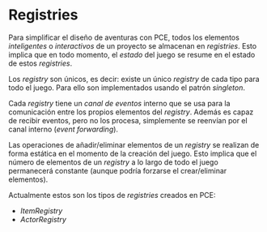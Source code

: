 # Registries #

Para simplificar el diseño de aventuras con PCE, todos los elementos _inteligentes_ o _interactivos_ de un proyecto se almacenan en _registries_. Esto implica que en todo momento, el _estado_ del juego se resume en el estado de estos _registries_.

Los _registry_ son únicos, es decir: existe un único _registry_ de cada tipo para todo el juego. Para ello son implementados usando el patrón _singleton_.

Cada _registry_ tiene un _canal de eventos_ interno que se usa para la comunicación entre los propios elementos del _registry_. Además es capaz de recibir eventos, pero no los procesa, simplemente se reenvían por el canal interno (_event forwarding_).

Las operaciones de añadir/eliminar elementos de un _registry_ se realizan de forma estática en el momento de la creación del juego. Esto implica que el número de elementos de un _registry_ a lo largo de todo el juego permanecerá constante (aunque podría forzarse el crear/eliminar elementos).

Actualmente estos son los tipos de _registries_ creados en PCE:

  * _ItemRegistry_
  * _ActorRegistry_